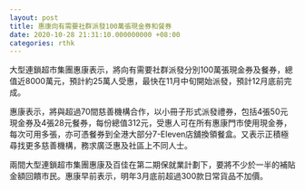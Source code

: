```yaml
---
layout: post
title: 惠康向有需要社群派發100萬張現金券和餐券
date: 2020-10-28 21:31:10.000000000 +08:00
categories: rthk
---
```


大型連鎖超市集團惠康表示，將向有需要社群派發分別100萬張現金券及餐券，總值近8000萬元，預計約25萬人受惠，最快在11月中旬開始派發，預計12月底前完成。

惠康表示，將與超過70間慈善機構合作，以小冊子形式派發禮券，包括4張50元現金券及4張28元餐券，每份總值312元，受惠人可在所有惠康門市使用現金券，每次可用多張，亦可憑餐券到全港大部分7-Eleven店舖換領餐盒。又表示正積極尋找更多慈善機構，務求廣泛惠及社區上不同人士。

兩間大型連鎖超市集團惠康及百佳在第二期保就業計劃下，要將不少於一半的補貼金額回饋市民。惠康早前表示，明年3月底前超過300款日常貨品不加價。
